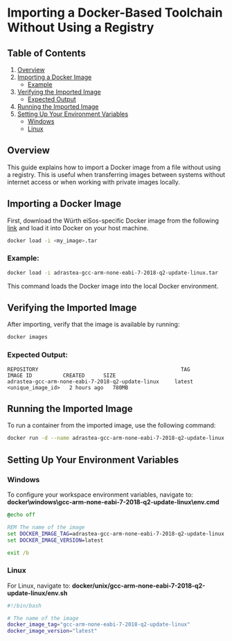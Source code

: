 # Importing a Docker-Based Toolchain Without Using a Registry

## Table of Contents
1. [Overview](#overview)
2. [Importing a Docker Image](#importing-a-docker-image)
   - [Example](#example)
3. [Verifying the Imported Image](#verifying-the-imported-image)
   - [Expected Output](#expected-output)
4. [Running the Imported Image](#running-the-imported-image)
5. [Setting Up Your Environment Variables](#setting-up-your-environment-variables)
   - [Windows](#windows)
   - [Linux](#linux)

## Overview
This guide explains how to import a Docker image from a file without using a registry. This is useful when transferring images between systems without internet access or when working with private images locally.

## Importing a Docker Image

First, download the Würth eiSos-specific Docker image from the following [link](https://www.we-online.com/res/wco/Adrastea/adrastea-gcc-arm-none-eabi-7-2018-q2-update-linux.tar
 ) and load it into Docker on your host machine.

```sh
docker load -i <my_image>.tar
```

### Example:
```sh
docker load -i adrastea-gcc-arm-none-eabi-7-2018-q2-update-linux.tar
```
This command loads the Docker image into the local Docker environment.

## Verifying the Imported Image
After importing, verify that the image is available by running:
```sh
docker images
```

### Expected Output:
```
REPOSITORY                                              TAG       IMAGE ID          CREATED      SIZE
adrastea-gcc-arm-none-eabi-7-2018-q2-update-linux     latest     <unique_image_id>   2 hours ago   780MB
```

## Running the Imported Image
To run a container from the imported image, use the following command:
```sh
docker run -d --name adrastea-gcc-arm-none-eabi-7-2018-q2-update-linux adrastea-gcc-arm-none-eabi-7-2018-q2-update-linux:latest
```

## Setting Up Your Environment Variables

### Windows
To configure your workspace environment variables, navigate to:
**docker\windows\gcc-arm-none-eabi-7-2018-q2-update-linux\env.cmd**

```cmd
@echo off

REM The name of the image
set DOCKER_IMAGE_TAG=adrastea-gcc-arm-none-eabi-7-2018-q2-update-linux
set DOCKER_IMAGE_VERSION=latest

exit /b
```

### Linux
For Linux, navigate to:
**docker/unix/gcc-arm-none-eabi-7-2018-q2-update-linux/env.sh**

```sh
#!/bin/bash

# The name of the image
docker_image_tag="gcc-arm-none-eabi-7-2018-q2-update-linux"
docker_image_version="latest"
```


